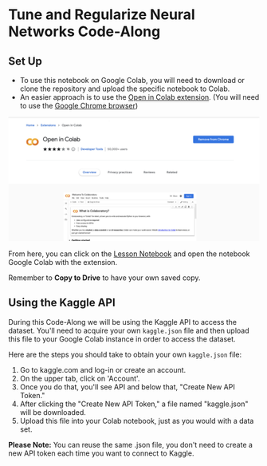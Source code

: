 # Tune and Regularize Neural Networks Code-Along

## Set Up

- To use this notebook on Google Colab, you will need to download or clone the repository and upload the specific notebook to Colab.
- An easier approach is to use the [Open in Colab extension](https://chrome.google.com/webstore/detail/open-in-colab/iogfkhleblhcpcekbiedikdehleodpjo?hl=en). (You will need to use the [Google Chrome browser](https://www.google.com/chrome/))


![open in colab](https://github.com/bloominstituteoftechnology/ds_code_along_unit_1/blob/main/1.1_Exploratory_Data_Analysis/assets/open_in_colab_sn.png?raw=true)

From here, you can click on the [Lesson Notebook](https://github.com/bloominstituteoftechnology/ds_code_along_unit_4/blob/main/DS_14.2_Tune_and_Regularize_Neural_Networks/starter_notebook/14_2_Tune_and_Regularize_NNs_Starter.ipynb) and open the notebook Google Colab with the extension.

Remember to **Copy to Drive** to have your own saved copy.

## Using the Kaggle API

During this Code-Along we will be using the Kaggle API to access the dataset. You'll need to acquire your own `kaggle.json` file and then upload this file to your Google Colab instance in order to access the dataset. 

Here are the steps you should take to obtain your own `kaggle.json` file:

1. Go to kaggle.com and log-in or create an account.
2. On the upper tab, click on 'Account'.
3. Once you do that, you'll see API and below that, "Create New API Token."
4. After clicking the "Create New API Token," a file named "kaggle.json" will be downloaded.
5. Upload this file into your Colab notebook, just as you would with a data set.

**Please Note:** You can reuse the same .json file, you don't need to create a new API token each time you want to connect to Kaggle.
